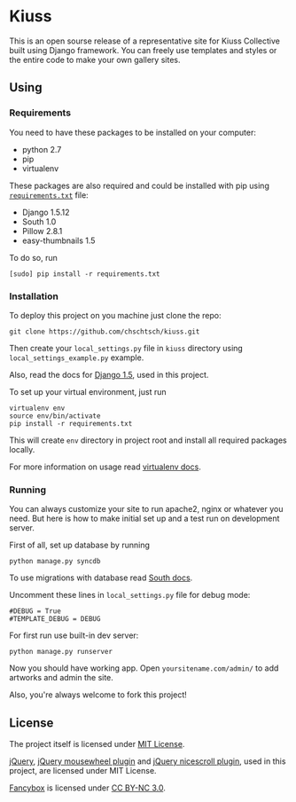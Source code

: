 # Kiuss

This is an open sourse release of a representative site for Kiuss Collective built using Django framework.
You can freely use templates and styles or the entire code to make your own gallery sites.

## Using

### Requirements

You need to have these packages to be installed on your computer:

* python 2.7
* pip
* virtualenv

These packages are also required and could be installed with pip using [`requirements.txt`](requirements.txt) file:

* Django 1.5.12
* South 1.0
* Pillow 2.8.1
* easy-thumbnails 1.5

To do so, run

    [sudo] pip install -r requirements.txt

### Installation

To deploy this project on you machine just clone the repo:

    git clone https://github.com/chschtsch/kiuss.git

Then create your `local_settings.py` file in `kiuss` directory using `local_settings_example.py` example.

Also, read the docs for [Django 1.5](https://docs.djangoproject.com/en/1.5/), used in this project.

To set up your virtual environment, just run

    virtualenv env
    source env/bin/activate
    pip install -r requirements.txt

This will create `env` directory in project root and install all required packages locally.

For more information on usage read [virtualenv docs](https://virtualenv.pypa.io/en/stable/index.html).

### Running

You can always customize your site to run apache2, nginx or whatever you need. But here is how to make initial set up and a test run on development server.

First of all, set up database by running

    python manage.py syncdb

To use migrations with database read [South docs](http://south.readthedocs.org/en/latest/).

Uncomment these lines in `local_settings.py` file for debug mode:

    #DEBUG = True
    #TEMPLATE_DEBUG = DEBUG

For first run use built-in dev server:

    python manage.py runserver

Now you should have working app. Open `yoursitename.com/admin/` to add artworks and admin the site.

Also, you're always welcome to fork this project!

## License

The project itself is licensed under [MIT License](MIT-LICENSE.txt).

[jQuery](http://jquery.org/),
[jQuery mousewheel plugin](https://github.com/jquery/jquery-mousewheel) and
[jQuery nicescroll plugin](https://github.com/inuyaksa/jquery.nicescroll), used in this project, are licensed under MIT License.

[Fancybox](http://www.fancyapps.com/fancybox/) is licensed under [CC BY-NC 3.0](http://creativecommons.org/licenses/by-nc/3.0/).
